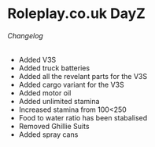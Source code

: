 # Roleplay.co.uk DayZ
###### Changelog 

- Added V3S
- Added truck batteries
- Added all the revelant parts for the V3S
- Added cargo variant for the V3S
- Added motor oil 
- Added unlimited stamina 
- Increased stamina from 100<250
- Food to water ratio has been stabalised
- Removed Ghillie Suits
- Added spray cans 




